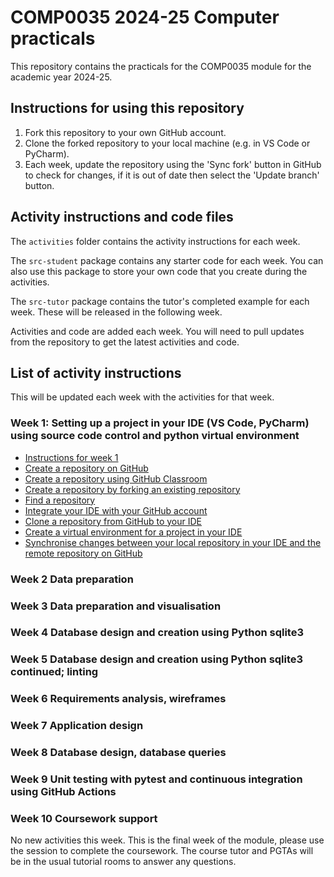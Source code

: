 # COMP0035 2024-25 Computer practicals

This repository contains the practicals for the COMP0035 module for the academic year 2024-25.

## Instructions for using this repository

1. Fork this repository to your own GitHub account.
2. Clone the forked repository to your local machine (e.g. in VS Code or PyCharm).
3. Each week, update the repository using the 'Sync fork' button in GitHub to check for changes, if it is out of date
   then select the 'Update branch' button.

## Activity instructions and code files

The `activities` folder contains the activity instructions for each week.

The `src-student` package contains any starter code for each week. You can also use this package to store your own code
that you create during the activities.

The `src-tutor` package contains the tutor's completed example for each week. These will be released in the following
week.

Activities and code are added each week. You will need to pull updates from the repository to get the latest
activities and code.

## List of activity instructions

This will be updated each week with the activities for that week.

### Week 1: Setting up a project in your IDE (VS Code, PyCharm) using source code control and python virtual environment

- [Instructions for week 1](activities/week1/1-0-instructions.md)
- [Create a repository on GitHub](activities/week1/1-1-create-repository-github.md)
- [Create a repository using GitHub Classroom](activities/week1/1-2-create-repository-github-classroom.md)
- [Create a repository by forking an existing repository](activities/week1/1-3-create-repository-fork.md)
- [Find a repository](activities/week1/1-4-find-repository.md)
- [Integrate your IDE with your GitHub account](activities/week1/1-5-integrate-IDE-github.md)
- [Clone a repository from GitHub to your IDE](activities/week1/1-6-clone-repository.md)
- [Create a virtual environment for a project in your IDE](activities/week1/1-7-create-virtual-environment.md)
- [Synchronise changes between your local repository in your IDE and the remote repository on GitHub](activities/week1/1-8-synch-changes.md)

### Week 2 Data preparation

### Week 3 Data preparation and visualisation

### Week 4 Database design and creation using Python sqlite3

### Week 5 Database design and creation using Python sqlite3 continued; linting

### Week 6 Requirements analysis, wireframes

### Week 7 Application design

### Week 8 Database design, database queries

### Week 9 Unit testing with pytest and continuous integration using GitHub Actions

### Week 10 Coursework support

No new activities this week. This is the final week of the module, please use the session to complete the coursework.
The course tutor and PGTAs will be in the usual tutorial rooms to answer any questions.